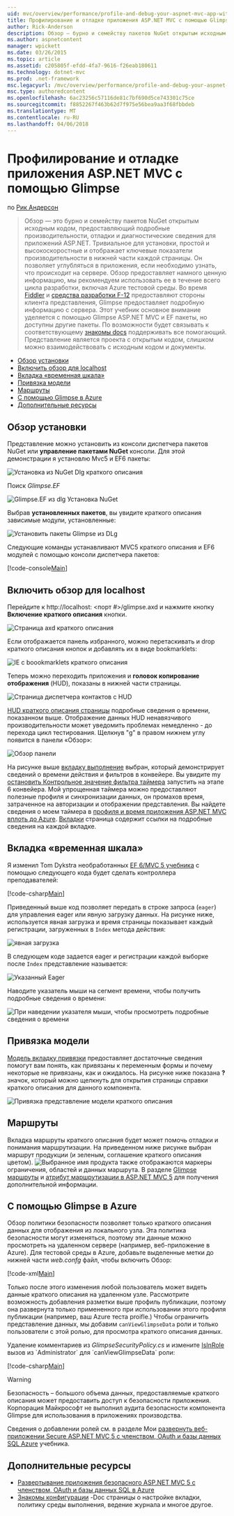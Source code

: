 ```yaml
---
uid: mvc/overview/performance/profile-and-debug-your-aspnet-mvc-app-with-glimpse
title: Профилирование и отладке приложения ASP.NET MVC с помощью Glimpse | Документы Microsoft
author: Rick-Anderson
description: Обзор — бурно и семейству пакетов NuGet открытым исходным кодом, предоставляющий подробные производительности, отладки и диагностических сведений для ASP.NET...
ms.author: aspnetcontent
manager: wpickett
ms.date: 03/26/2015
ms.topic: article
ms.assetid: c205805f-efdd-4fa7-9616-f26eab180611
ms.technology: dotnet-mvc
ms.prod: .net-framework
msc.legacyurl: /mvc/overview/performance/profile-and-debug-your-aspnet-mvc-app-with-glimpse
msc.type: authoredcontent
ms.openlocfilehash: 6ac23256c57116de81c7bf690d5ce743301c75ce
ms.sourcegitcommit: f8852267f463b62d7f975e56bea9aa3f68fbbdeb
ms.translationtype: MT
ms.contentlocale: ru-RU
ms.lasthandoff: 04/06/2018
---
```

<a name="profile-and-debug-your-aspnet-mvc-app-with-glimpse"></a>Профилирование и отладке приложения ASP.NET MVC с помощью Glimpse
====================
по [Рик Андерсон](https://github.com/Rick-Anderson)

> Обзор — это бурно и семейству пакетов NuGet открытым исходным кодом, предоставляющий подробные производительности, отладки и диагностические сведения для приложений ASP.NET. Тривиальное для установки, простой и высокоскоростные и отображает ключевые показатели производительности в нижней части каждой страницы. Он позволяет углубляться в приложения, если необходимо узнать, что происходит на сервере. Обзор предоставляет намного ценную информацию, мы рекомендуем использовать ее в течение всего цикла разработки, включая Azure тестовой среды. Во время [Fiddler](http://www.telerik.com/fiddler) и [средства разработки F-12](https://msdn.microsoft.com/library/ie/gg589512(v=vs.85).aspx) предоставляют стороны клиента представления, Glimpse предоставляет подробную информацию с сервера. Этот учебник основное внимание уделяется с помощью Glimpse ASP.NET MVC и EF пакеты, но доступны другие пакеты. По возможности будет связывать к соответствующему [знакомы docs](http://getglimpse.com/Docs/) поддерживать все помогающий. Представление является проекта с открытым кодом, слишком можно взаимодействовать с исходным кодом и документы.


- [Обзор установки](#ig)
- [Включить обзор для localhost](#eg)
- [Вкладка «временная шкала»](#Time)
- [Привязка модели](#mb)
- [Маршруты](#route)
- [С помощью Glimpse в Azure](#da)
- [Дополнительные ресурсы](#addRes)

<a id="ig"></a>
## <a name="installing-glimpse"></a>Обзор установки

Представление можно установить из консоли диспетчера пакетов NuGet или **управление пакетами NuGet** консоли. Для этой демонстрации я установлю Mvc5 и EF6 пакеты:

![Установка из NuGet Dlg краткого описания](profile-and-debug-your-aspnet-mvc-app-with-glimpse/_static/image1.png)

Поиск *Glimpse.EF*

![Glimpse.EF из dlg Установка NuGet](profile-and-debug-your-aspnet-mvc-app-with-glimpse/_static/image2.png)

Выбрав **установленных пакетов**, вы увидите краткого описания зависимые модули, установленные:

![Установить пакеты Glimpse из DLg](profile-and-debug-your-aspnet-mvc-app-with-glimpse/_static/image3.png)

Следующие команды устанавливают MVC5 краткого описания и EF6 модулей с помощью консоли диспетчера пакетов:

[!code-console[Main](profile-and-debug-your-aspnet-mvc-app-with-glimpse/samples/sample1.cmd)]

<a id="eg"></a>
## <a name="enable-glimpse-for-localhost"></a>Включить обзор для localhost

Перейдите к http://localhost: &lt;порт #&gt;/glimpse.axd и нажмите кнопку <strong>Включение краткого описания</strong> кнопки.

![Страница axd краткого описания](profile-and-debug-your-aspnet-mvc-app-with-glimpse/_static/image4.png)

Если отображается панель избранного, можно перетаскивать и drop краткого описания кнопок и добавлять их в виде bookmarklets:

![IE с boookmarklets краткого описания](profile-and-debug-your-aspnet-mvc-app-with-glimpse/_static/image5.png)

Теперь можно переходить приложения и **головок копирование отображения** (HUD), показаны в нижней части страницы.

![Страница диспетчера контактов с HUD](profile-and-debug-your-aspnet-mvc-app-with-glimpse/_static/image6.png)

[HUD краткого описания страницы](http://getglimpse.com/Docs/Heads-up-Display) подробные сведения о времени, показанном выше. Отображение данных HUD ненавязчивого производительности может уведомить проблемах немедленно - до перехода цикл тестирования. Щелкнув &quot;g&quot; в правом нижнем углу появится в панели «Обзор»:

![Обзор панели](profile-and-debug-your-aspnet-mvc-app-with-glimpse/_static/image7.png)

На рисунке выше [вкладку выполнение](http://getglimpse.com/Docs/Execution-Tab) выбран, который демонстрирует сведений о времени действия и фильтров в конвейере. Вы увидите my [остановить Контрольное значение фильтра таймера](http://www.nuget.org/packages/StopWatch/) запустить на этапе 6 конвейера. Мой упрощенная таймера можно предоставляют полезные профиля и синхронизации данных, он промахов время, затраченное на авторизации и отображении представления. Вы найдете сведения о моем таймера в [профиля и время приложения ASP.NET MVC вплоть до Azure](https://blogs.msdn.com/b/webdev/archive/2014/07/29/profile-and-time-your-asp-net-mvc-app-all-the-way-to-azure.aspx). [Вкладки](http://getglimpse.com/Docs/Tabs) страница содержит ссылки на подробные сведения на каждой вкладке.

<a id="Time"></a>
## <a name="the-timeline-tab"></a>Вкладка «временная шкала»

Я изменил Tom Dykstra необработанных [EF 6/MVC 5 учебника](../getting-started/getting-started-with-ef-using-mvc/creating-an-entity-framework-data-model-for-an-asp-net-mvc-application.md) с помощью следующего кода будет сделать контроллера преподавателей:

[!code-csharp[Main](profile-and-debug-your-aspnet-mvc-app-with-glimpse/samples/sample2.cs?highlight=1,20-31)]

Приведенный выше код позволяет передать в строке запроса (`eager`) для управления eager или явную загрузку данных. На рисунке ниже, используется явная загрузка и время страницы показывает каждый регистрации, загруженных в `Index` метода действия:

![явная загрузка](profile-and-debug-your-aspnet-mvc-app-with-glimpse/_static/image8.png)

В следующем коде задается eager и регистрации каждой выборке после `Index` представление называется:

![Указанный Eager](profile-and-debug-your-aspnet-mvc-app-with-glimpse/_static/image9.png)

Наводите указатель мыши на сегмент времени, чтобы получить подробные сведения о времени:

![При наведении указателя мыши, чтобы просмотреть подробные сведения о времени](profile-and-debug-your-aspnet-mvc-app-with-glimpse/_static/image10.png)

<a id="mb"></a>
## <a name="model-binding"></a>Привязка модели

[Модель вкладку привязки](http://getglimpse.com/Docs/Model-Binding-Tab) предоставляет достаточные сведения помогут вам понять, как привязаны к переменным формы и почему некоторые не привязаны, как и ожидалось. На рисунке ниже показана **?** значок, который можно щелкнуть для открытия страницы справки краткого описания для данного компонента.

![Привязка представление модели краткого описания](profile-and-debug-your-aspnet-mvc-app-with-glimpse/_static/image11.png)

<a id="route"></a>
## <a name="routes"></a>Маршруты

 Вкладка маршруты краткого описания будет может помочь отладки и понимания маршрутизации. На приведенном ниже рисунке выбран маршрут продукции (и зеленым, соглашение краткого описания цветом). ![Выбранное имя продукта](profile-and-debug-your-aspnet-mvc-app-with-glimpse/_static/image12.png) также отображаются маркеры ограничения, областей и данных маршрута. В разделе [Glimpse маршруты](http://getglimpse.com/Docs/Routes-Tab) и [атрибут маршрутизации в ASP.NET MVC 5](https://blogs.msdn.com/b/webdev/archive/2013/10/17/attribute-routing-in-asp-net-mvc-5.aspx) для получения дополнительной информации. 

<a id="da"></a>
## <a name="using-glimpse-on-azure"></a>С помощью Glimpse в Azure

Обзор политики безопасности позволяет только краткого описания данных для отображения из локального узла. Эта политика безопасности могут изменяться, поэтому эти данные можно просмотреть на удаленном сервере (например, веб-приложение в Azure). Для тестовой среды в Azure, добавьте выделенные метки до нижней части *web.confg* файл, чтобы включить Обзор:

[!code-xml[Main](profile-and-debug-your-aspnet-mvc-app-with-glimpse/samples/sample3.xml?highlight=2-6)]

Только после этого изменения любой пользователь может видеть данные краткого описания на удаленном узле. Рассмотрите возможность добавления разметки выше профиль публикации, поэтому она развернута только примененного при использовании этого профиля публикации (например, ваш Azure теста proifle.) Чтобы ограничить представление данных, мы добавим `canViewGlimpseData` роли и только пользователи с этой ролью, для просмотра краткого описания данных.

Удаление комментариев из *GlimpseSecurityPolicy.cs* и измените [IsInRole](https://msdn.microsoft.com/library/system.security.principal.iprincipal.isinrole(v=vs.110).aspx) вызов из `Administrator` для `canViewGlimpseData` роли:

[!code-csharp[Main](profile-and-debug-your-aspnet-mvc-app-with-glimpse/samples/sample4.cs?highlight=6)]

> [!WARNING]
> Безопасность – большого объема данных, предоставляемые краткого описания может предоставить доступ к безопасности приложения. Корпорация Майкрософт не выполнил аудита безопасности компонента Glimpse для использования в приложениях производства.


Сведения о добавлении ролей см. в разделе Мои [развернуть веб-приложении Secure ASP.NET MVC 5 с членством, OAuth и базы данных SQL Azure](https://azure.microsoft.com/documentation/articles/web-sites-dotnet-deploy-aspnet-mvc-app-membership-oauth-sql-database/) учебника.

<a id="addRes"></a>
## <a name="additional-resources"></a>Дополнительные ресурсы

- [Развертывание приложения безопасного ASP.NET MVC 5 с членством, OAuth и базы данных SQL в Azure](https://azure.microsoft.com/documentation/articles/web-sites-dotnet-deploy-aspnet-mvc-app-membership-oauth-sql-database/)
- [Знакомы конфигурации](http://getglimpse.com/Docs/Configuration) -Doc страницы о настройке вкладки, политику среды выполнения, ведение журнала и многое другое.
